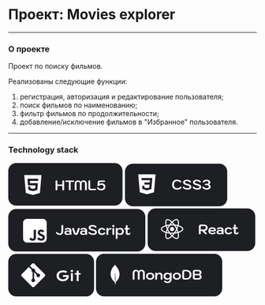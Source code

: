# Проект: Movies explorer
---
### О проекте
Проект по поиску фильмов. 

Реализованы следующие функции:
1. регистрация, авторизация и редактирование пользователя;
2. поиск фильмов по наименованию;
3. фильтр фильмов по продолжительности;
4. добавление/исключение фильмов в "Избранное" пользователя.
---

### Technology stack
![HTML](https://github.com/kotevega/kotevega/blob/main/images/html5.svg) ![CSS](https://github.com/kotevega/kotevega/blob/main/images/css3.svg) ![JS](https://github.com/kotevega/kotevega/blob/main/images/java-scipt.svg) ![React](https://github.com/kotevega/kotevega/blob/main/images/react.svg) ![Git](https://github.com/kotevega/kotevega/blob/main/images/git-hub.svg) ![Mongo DB](https://github.com/kotevega/kotevega/blob/main/images/mongoDB.svg) 

